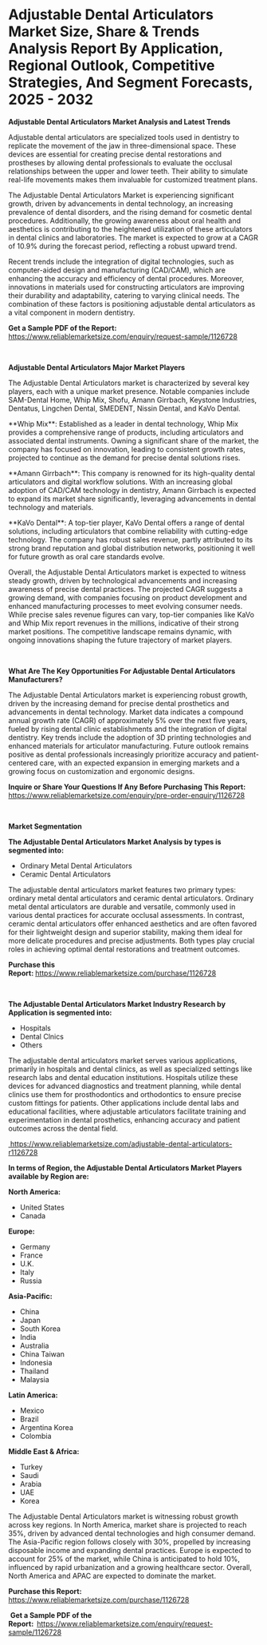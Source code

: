 <p><h1>Adjustable Dental Articulators Market Size, Share & Trends Analysis Report By Application, Regional Outlook, Competitive Strategies, And Segment Forecasts, 2025 - 2032</h1></p><p><strong>Adjustable Dental Articulators Market Analysis and Latest Trends</strong></p>
<p><p>Adjustable dental articulators are specialized tools used in dentistry to replicate the movement of the jaw in three-dimensional space. These devices are essential for creating precise dental restorations and prostheses by allowing dental professionals to evaluate the occlusal relationships between the upper and lower teeth. Their ability to simulate real-life movements makes them invaluable for customized treatment plans.</p><p>The Adjustable Dental Articulators Market is experiencing significant growth, driven by advancements in dental technology, an increasing prevalence of dental disorders, and the rising demand for cosmetic dental procedures. Additionally, the growing awareness about oral health and aesthetics is contributing to the heightened utilization of these articulators in dental clinics and laboratories. The market is expected to grow at a CAGR of 10.9% during the forecast period, reflecting a robust upward trend.</p><p>Recent trends include the integration of digital technologies, such as computer-aided design and manufacturing (CAD/CAM), which are enhancing the accuracy and efficiency of dental procedures. Moreover, innovations in materials used for constructing articulators are improving their durability and adaptability, catering to varying clinical needs. The combination of these factors is positioning adjustable dental articulators as a vital component in modern dentistry.</p></p>
<p><strong>Get a Sample PDF of the Report:&nbsp;</strong> <a href="https://www.reliablemarketsize.com/enquiry/request-sample/1126728?utm_campaign=3254&utm_medium=2&utm_source=Github&utm_content=ia&utm_term=13042025&utm_id=adjustable-dental-articulators">https://www.reliablemarketsize.com/enquiry/request-sample/1126728</a></p>
<p>&nbsp;</p>
<p><strong>Adjustable Dental Articulators Major Market Players</strong></p>
<p><p>The Adjustable Dental Articulators market is characterized by several key players, each with a unique market presence. Notable companies include SAM-Dental Home, Whip Mix, Shofu, Amann Girrbach, Keystone Industries, Dentatus, Lingchen Dental, SMEDENT, Nissin Dental, and KaVo Dental. </p><p>**Whip Mix**: Established as a leader in dental technology, Whip Mix provides a comprehensive range of products, including articulators and associated dental instruments. Owning a significant share of the market, the company has focused on innovation, leading to consistent growth rates, projected to continue as the demand for precise dental solutions rises.</p><p>**Amann Girrbach**: This company is renowned for its high-quality dental articulators and digital workflow solutions. With an increasing global adoption of CAD/CAM technology in dentistry, Amann Girrbach is expected to expand its market share significantly, leveraging advancements in dental technology and materials.</p><p>**KaVo Dental**: A top-tier player, KaVo Dental offers a range of dental solutions, including articulators that combine reliability with cutting-edge technology. The company has robust sales revenue, partly attributed to its strong brand reputation and global distribution networks, positioning it well for future growth as oral care standards evolve.</p><p>Overall, the Adjustable Dental Articulators market is expected to witness steady growth, driven by technological advancements and increasing awareness of precise dental practices. The projected CAGR suggests a growing demand, with companies focusing on product development and enhanced manufacturing processes to meet evolving consumer needs. While precise sales revenue figures can vary, top-tier companies like KaVo and Whip Mix report revenues in the millions, indicative of their strong market positions. The competitive landscape remains dynamic, with ongoing innovations shaping the future trajectory of market players.</p></p>
<p>&nbsp;</p>
<p><strong>What Are The Key Opportunities For Adjustable Dental Articulators Manufacturers?</strong></p>
<p><p>The Adjustable Dental Articulators market is experiencing robust growth, driven by the increasing demand for precise dental prosthetics and advancements in dental technology. Market data indicates a compound annual growth rate (CAGR) of approximately 5% over the next five years, fueled by rising dental clinic establishments and the integration of digital dentistry. Key trends include the adoption of 3D printing technologies and enhanced materials for articulator manufacturing. Future outlook remains positive as dental professionals increasingly prioritize accuracy and patient-centered care, with an expected expansion in emerging markets and a growing focus on customization and ergonomic designs.</p></p>
<p><strong>Inquire or Share Your Questions If Any Before Purchasing This Report:</strong> <a href="https://www.reliablemarketsize.com/enquiry/pre-order-enquiry/1126728?utm_campaign=3254&utm_medium=2&utm_source=Github&utm_content=ia&utm_term=13042025&utm_id=adjustable-dental-articulators">https://www.reliablemarketsize.com/enquiry/pre-order-enquiry/1126728</a></p>
<p>&nbsp;</p>
<p><strong>Market Segmentation</strong></p>
<p><strong>The Adjustable Dental Articulators Market Analysis by types is segmented into:</strong></p>
<p><ul><li>Ordinary Metal Dental Articulators</li><li>Ceramic Dental Articulators</li></ul></p>
<p><p>The adjustable dental articulators market features two primary types: ordinary metal dental articulators and ceramic dental articulators. Ordinary metal dental articulators are durable and versatile, commonly used in various dental practices for accurate occlusal assessments. In contrast, ceramic dental articulators offer enhanced aesthetics and are often favored for their lightweight design and superior stability, making them ideal for more delicate procedures and precise adjustments. Both types play crucial roles in achieving optimal dental restorations and treatment outcomes.</p></p>
<p><strong>Purchase this Report:&nbsp;</strong><a href="https://www.reliablemarketsize.com/purchase/1126728?utm_campaign=3254&utm_medium=2&utm_source=Github&utm_content=ia&utm_term=13042025&utm_id=adjustable-dental-articulators">https://www.reliablemarketsize.com/purchase/1126728</a></p>
<p>&nbsp;</p>
<p><strong>The Adjustable Dental Articulators Market Industry Research by Application is segmented into:</strong></p>
<p><ul><li>Hospitals</li><li>Dental Clnics</li><li>Others</li></ul></p>
<p><p>The adjustable dental articulators market serves various applications, primarily in hospitals and dental clinics, as well as specialized settings like research labs and dental education institutions. Hospitals utilize these devices for advanced diagnostics and treatment planning, while dental clinics use them for prosthodontics and orthodontics to ensure precise custom fittings for patients. Other applications include dental labs and educational facilities, where adjustable articulators facilitate training and experimentation in dental prosthetics, enhancing accuracy and patient outcomes across the dental field.</p></p>
<p><a href="https://www.reliablemarketsize.com/adjustable-dental-articulators-r1126728?utm_campaign=3254&utm_medium=2&utm_source=Github&utm_content=ia&utm_term=13042025&utm_id=adjustable-dental-articulators">&nbsp;https://www.reliablemarketsize.com/adjustable-dental-articulators-r1126728</a></p>
<p><strong>In terms of Region, the Adjustable Dental Articulators Market Players available by Region are:</strong></p>
<p>
    <p> <strong> North America: </strong>
        <ul>
            <li>United States</li>
            <li>Canada</li>
        </ul>
        </p> 
    <p> <strong> Europe: </strong>
        <ul>
            <li>Germany</li>
            <li>France</li>
            <li>U.K.</li>
            <li>Italy</li>
            <li>Russia</li>
        </ul>
        </p> 
    <p> <strong> Asia-Pacific: </strong>
        <ul>
            <li>China</li>
            <li>Japan</li>
            <li>South Korea</li>
            <li>India</li>
            <li>Australia</li>
            <li>China Taiwan</li>
            <li>Indonesia</li>
            <li>Thailand</li>
            <li>Malaysia</li>
        </ul>
        </p> 
    <p> <strong> Latin America: </strong>
        <ul>
            <li>Mexico</li>
            <li>Brazil</li>
            <li>Argentina Korea</li>
            <li>Colombia</li>
        </ul>
        </p> 
    <p> <strong> Middle East & Africa: </strong>
        <ul>
            <li>Turkey</li>
            <li>Saudi</li>
            <li>Arabia</li>
            <li>UAE</li>
            <li>Korea</li>
        </ul>
    </p>
    </p>
<p><p>The Adjustable Dental Articulators market is witnessing robust growth across key regions. In North America, market share is projected to reach 35%, driven by advanced dental technologies and high consumer demand. The Asia-Pacific region follows closely with 30%, propelled by increasing disposable income and expanding dental practices. Europe is expected to account for 25% of the market, while China is anticipated to hold 10%, influenced by rapid urbanization and a growing healthcare sector. Overall, North America and APAC are expected to dominate the market.</p></p>
<p><strong>Purchase this Report: </strong><a href="https://www.reliablemarketsize.com/purchase/1126728?utm_campaign=3254&utm_medium=2&utm_source=Github&utm_content=ia&utm_term=13042025&utm_id=adjustable-dental-articulators">https://www.reliablemarketsize.com/purchase/1126728</a></p>
<p>&nbsp;<strong>Get a Sample PDF of the Report:&nbsp;&nbsp;</strong><a href="https://www.reliablemarketsize.com/enquiry/request-sample/1126728?utm_campaign=3254&utm_medium=2&utm_source=Github&utm_content=ia&utm_term=13042025&utm_id=adjustable-dental-articulators">https://www.reliablemarketsize.com/enquiry/request-sample/1126728</a></p>
<p><strong></strong></p>
<p><p></p><p></p><p></p></p>